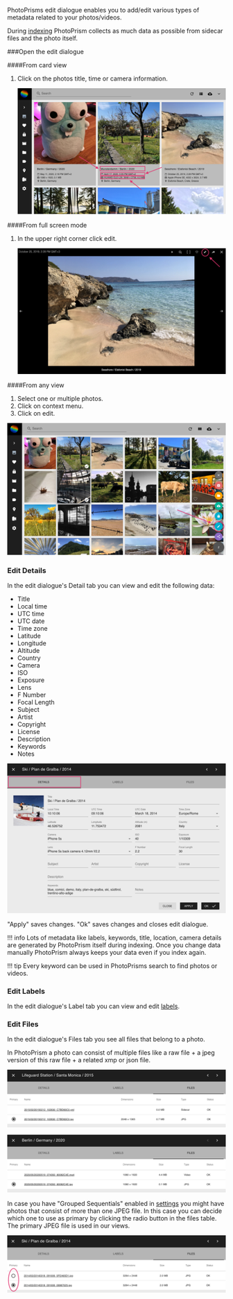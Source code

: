 PhotoPrisms edit dialogue enables you to add/edit various types of metadata related to your photos/videos.

During [indexing](../index.md) PhotoPrism collects as much data as possible from sidecar files and the photo itself.

###Open the edit dialogue

####From card view

1. Click on the photos title, time or camera information.

    ![Screenshot](../../img/editopen1.png)

####From full screen mode

1. In the upper right corner click edit.

    ![Screenshot](../../img/editopen2.png)

####From any view

1. Select one or multiple photos.
2. Click on context menu.
3. Click on edit.

![Screenshot](../../img/editopen3.png)

### Edit Details
In the edit dialogue's Detail tab you can view and edit the following data:

* Title
* Local time
* UTC time
* UTC date
* Time zone
* Latitude
* Longitude
* Altitude
* Country
* Camera
* ISO
* Exposure
* Lens
* F Number
* Focal Length
* Subject
* Artist
* Copyright
* License
* Description
* Keywords
* Notes

![Screenshot](../img/editDetails.png)

"Apply" saves changes. "Ok" saves changes and closes edit dialogue.

!!! info
    Lots of metadata like labels, keywords, title, location, camera details are generated by PhotoPrism itself during indexing. 
    Once you change data manually PhotoPrism always keeps your data even if you index again.
    
!!! tip
    Every keyword can be used in PhotoPrisms search to find photos or videos.
    
### Edit Labels
In the edit dialogue's Label tab you can view and edit [labels](labels.md).

### Edit Files
In the edit dialogue's Files tab you see all files that belong to a photo.

In PhotoPrism a photo can consist of multiple files like a raw file + a jpeg version of this raw file + a related xmp or json file.

![Screenshot](../img/files.png)

![Screenshot](../img/filesVideo.png)

In case you have "Grouped Sequentials" enabled in [settings](../settings/ui.md) you might have photos that consist of more than one JPEG file.
In this case you can decide which one to use as primary by clicking the radio button in the files table.
The primary JPEG file is used in our views.

![Screenshot](../img/sequential2.png)
